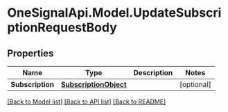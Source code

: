 # OneSignalApi.Model.UpdateSubscriptionRequestBody

## Properties

Name | Type | Description | Notes
------------ | ------------- | ------------- | -------------
**Subscription** | [**SubscriptionObject**](SubscriptionObject.md) |  | [optional] 

[[Back to Model list]](../README.md#documentation-for-models) [[Back to API list]](../README.md#documentation-for-api-endpoints) [[Back to README]](../README.md)

